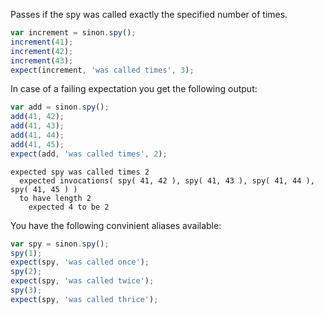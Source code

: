 Passes if the spy was called exactly the specified number of times.

```js
var increment = sinon.spy();
increment(41);
increment(42);
increment(43);
expect(increment, 'was called times', 3);
```

In case of a failing expectation you get the following output:

```js
var add = sinon.spy();
add(41, 42);
add(41, 43);
add(41, 44);
add(41, 45);
expect(add, 'was called times', 2);
```

```output
expected spy was called times 2
  expected invocations( spy( 41, 42 ), spy( 41, 43 ), spy( 41, 44 ), spy( 41, 45 ) )
  to have length 2
    expected 4 to be 2
```

You have the following convinient aliases available:


```js
var spy = sinon.spy();
spy(1);
expect(spy, 'was called once');
spy(2);
expect(spy, 'was called twice');
spy(3);
expect(spy, 'was called thrice');
```
